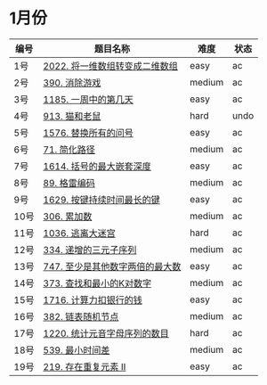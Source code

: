 # 1月份

**编号**|**题目名称**|**难度**|**状态**
--------|------------|--------|--------
1号|[2022. 将一维数组转变成二维数组](./第1题%202022.%20将一维数组转变成二维数组)|easy|ac
2号|[390. 消除游戏](./第2题%20390.%20消除游戏)|medium|ac
3号|[1185. 一周中的第几天](./第3题%201185.%20一周中的第几天)|easy|ac
4号|[913. 猫和老鼠](./第4题%20913.%20猫和老鼠)|hard|undo
5号|[1576. 替换所有的问号](./第5题%201576.%20替换所有的问号)|easy|ac
6号|[71. 简化路径](./第6题%2071.%20简化路径)|medium|ac
7号|[1614. 括号的最大嵌套深度](./第7题%201614.%20括号的最大嵌套深度)|easy|ac
8号|[89. 格雷编码](./第8题%2089.%20格雷编码)|medium|ac
9号|[1629. 按键持续时间最长的键](./第9题%201629.%20按键持续时间最长的键)|easy|ac
10号|[306. 累加数](./第10题%20306.%20累加数)|medium|ac
11号|[1036. 逃离大迷宫](./第11题%201036.%20逃离大迷宫)|hard|ac
12号|[334. 递增的三元子序列](./第12题%20334.%20递增的三元子序列)|medium|ac
13号|[747. 至少是其他数字两倍的最大数](./第13题%20747.%20至少是其他数字两倍的最大数)|easy|ac
14号|[373. 查找和最小的K对数字](./第14题%20373.%20查找和最小的K对数字)|medium|ac
15号|[1716. 计算力扣银行的钱](./第15题%201716.%20计算力扣银行的钱数)|easy|ac
16号|[382. 链表随机节点](./第16题%20382.%20链表随机节点)|medium|ac
17号|[1220. 统计元音字母序列的数目](./第17题%201220.%20统计元音字母序列的数目)|hard|ac
18号|[539. 最小时间差](./第18题%20382.%20最小时间差)|medium|ac
19号|[219. 存在重复元素 II](./第19题%20219.%20存在重复元素%20II)|easy|ac
